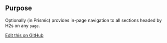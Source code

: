 ## Purpose

Optionally (in Prismic) provides in-page navigation to all sections headed by H2s on any `page`.

[Edit this on GitHub](https://github.com/wellcomecollection/wellcomecollection.org/edit/master/common/views/components/OnThisPageAnchors/README.md)

